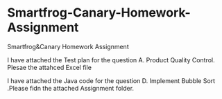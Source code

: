 # Smartfrog-Canary-Homework-Assignment
Smartfrog&amp;Canary Homework Assignment

I have attached the Test plan for the question A. Product Quality Control. Plesae the attahced Excel file

I have attached the Java code for the question D. Implement Bubble Sort .Please fidn the attached Assignment folder.

